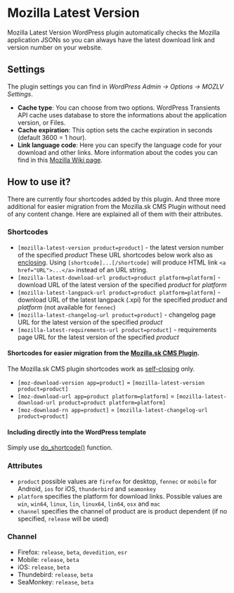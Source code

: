 # Mozilla Latest Version
Mozilla Latest Version WordPress plugin automatically checks the Mozilla application JSONs so you can always have the latest download link and version number on your website.

## Settings
The plugin settings you can find in _WordPress Admin -> Options -> MOZLV Settings_.
* __Cache type__: You can choose from two options. WordPress Transients API cache uses database to store the informations about the application version, or Files.
* __Cache expiration__: This option sets the cache expiration in seconds (default 3600 = 1 hour).
* __Link language code__: Here you can specify the language code for your download and other links. More information about the codes you can find in this [Mozilla Wiki page](https://wiki.mozilla.org/L10n:Locale_Codes).

## How to use it?
There are currently four shortcodes added by this plugin. And three more additional for easier migration from the Mozilla.sk CMS Plugin without need of any content change. Here are explained all of them with their attributes.

### Shortcodes
* `[mozilla-latest-version product=product]` - the latest version number of the specified _product_
These URL shortcodes below work also as [enclosing](https://codex.wordpress.org/Shortcode_API#Enclosing_vs_self-closing_shortcodes). Using `[shortcode]...[/shortcode]` will produce HTML link `<a href="URL">...</a>` instead of an URL string.
* `[mozilla-latest-download-url product=product platform=platform]` - download URL of the latest version of the specified _product_ for _platform_
* `[mozilla-latest-langpack-url product=product platform=platform]` - download URL of the latest langpack (.xpi) for the specified _product_ and _platform_ (not available for `fennec`)
* `[mozilla-latest-changelog-url product=product]` - changelog page URL for the latest version of the specified _product_
* `[mozilla-latest-requirements-url product=product]` - requirements page URL for the latest version of the specified _product_

#### Shortcodes for easier migration from the [Mozilla.sk CMS Plugin](https://github.com/MozillaCZ/mozsk-cms).
The Mozilla.sk CMS plugin shortcodes work as [self-closing](https://codex.wordpress.org/Shortcode_API#Enclosing_vs_self-closing_shortcodes) only.
* `[moz-download-version app=product]` = `[mozilla-latest-version product=product]`
* `[moz-download-url app=product platform=platform]` = `[mozilla-latest-download-url product=product platform=platform]`
* `[moz-download-rn app=product]` = `[mozilla-latest-changelog-url product=product]`

#### Including directly into the WordPress template
Simply use [do_shortcode()](https://codex.wordpress.org/Function_Reference/do_shortcode) function.

### Attributes
* `product` possible values are `firefox` for desktop, `fennec` or `mobile` for Android, `ios` for iOS, `thunderbird` and `seamonkey`
* `platform` specifies the platform for download links. Possible values are `win`, `win64`, `linux`, `lin`, `linux64`, `lin64`, `osx` and `mac`
* `channel` specifies the channel of product are is product dependent (if no specified, `release` will be used)

### Channel
* Firefox: `release`, `beta`, `devedition`, `esr`
* Mobile: `release`, `beta`
* iOS: `release`, `beta`
* Thundebird: `release`, `beta`
* SeaMonkey: `release`, `beta`
